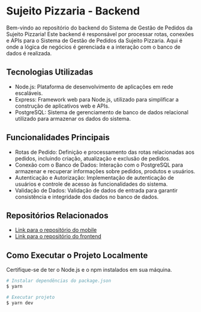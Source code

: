 # Sujeito Pizzaria -  Backend

Bem-vindo ao repositório do backend do Sistema de Gestão de Pedidos da Sujeito Pizzaria!
Este backend é responsável por processar rotas, conexões e APIs para o Sistema de Gestão de Pedidos da Sujeito Pizzaria. Aqui é onde a lógica de negócios é gerenciada e a interação com o banco de dados é realizada.

## Tecnologias Utilizadas

* Node.js: Plataforma de desenvolvimento de aplicações em rede escaláveis.
* Express: Framework web para Node.js, utilizado para simplificar a construção de aplicativos web e APIs.
* PostgreSQL: Sistema de gerenciamento de banco de dados relacional utilizado para armazenar os dados do sistema.

## Funcionalidades Principais

* Rotas de Pedido: Definição e processamento das rotas relacionadas aos pedidos, incluindo criação, atualização e exclusão de pedidos.
* Conexão com o Banco de Dados: Interação com o PostgreSQL para armazenar e recuperar informações sobre pedidos, produtos e usuários.
* Autenticação e Autorização: Implementação de autenticação de usuários e controle de acesso às funcionalidades do sistema.
* Validação de Dados: Validação de dados de entrada para garantir consistência e integridade dos dados no banco de dados.

## Repositórios Relacionados

* [Link para o repositório do mobile](https://github.com/dayannealcantara/pizzaria-mobile)
* [Link para o repositório do frontend](https://github.com/dayannealcantara/pizzaria---frontend)

## Como Executar o Projeto Localmente

Certifique-se de ter o Node.js e o npm instalados em sua máquina.

```bash
# Instalar dependências do package.json
$ yarn 

# Executar projeto
$ yarn dev


